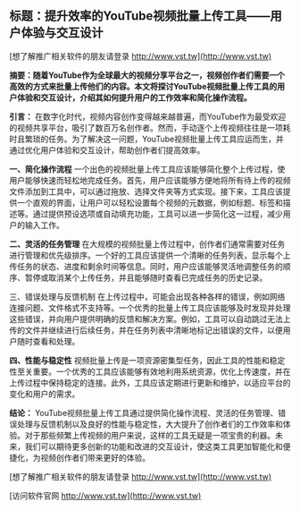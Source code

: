 ## **标题：提升效率的YouTube视频批量上传工具——用户体验与交互设计**

[想了解推广相关软件的朋友请登录 http://www.vst.tw](http://www.vst.tw)

**摘要：随着YouTube作为全球最大的视频分享平台之一，视频创作者们需要一个高效的方式来批量上传他们的内容。本文将探讨YouTube视频批量上传工具的用户体验和交互设计，介绍其如何提升用户的工作效率和简化操作流程。**

**引言：**
在数字化时代，视频内容创作变得越来越普遍，而YouTube作为最受欢迎的视频共享平台，吸引了数百万名创作者。然而，手动逐个上传视频往往是一项耗时且繁琐的任务。为了解决这一问题，YouTube视频批量上传工具应运而生，并通过优化用户体验和交互设计，帮助创作者们提高效率。

**一、简化操作流程**
一个出色的视频批量上传工具应该能够简化整个上传过程，使用户能够快速而轻松地完成任务。首先，用户应该能够方便地将所有待上传的视频文件添加到工具中，可以通过拖放、选择文件夹等方式实现。接下来，工具应该提供一个直观的界面，让用户可以轻松设置每个视频的元数据，例如标题、标签和描述等。通过提供预设选项或自动填充功能，工具可以进一步简化这一过程，减少用户的输入工作。

**二、灵活的任务管理**
在大规模的视频批量上传过程中，创作者们通常需要对任务进行管理和优先级排序。一个好的工具应该提供一个清晰的任务列表，显示每个上传任务的状态、进度和剩余时间等信息。同时，用户应该能够灵活地调整任务的顺序、暂停或取消某个上传任务，并且能够随时查看已完成任务的历史记录。

三、错误处理与反馈机制
在上传过程中，可能会出现各种各样的错误，例如网络连接问题、文件格式不支持等。一个优秀的批量上传工具应该能够及时发现并处理这些错误，并向用户提供明确的反馈和解决方案。例如，工具可以自动跳过无法上传的文件并继续进行后续任务，并在任务列表中清晰地标记出错误的文件，以便用户随时查看和处理。

**四、性能与稳定性**
视频批量上传是一项资源密集型任务，因此工具的性能和稳定性至关重要。一个优秀的工具应该能够有效地利用系统资源，优化上传速度，并在上传过程中保持稳定的连接。此外，工具应该定期进行更新和维护，以适应平台的变化和用户的需求。

**结论：**
YouTube视频批量上传工具通过提供简化操作流程、灵活的任务管理、错误处理与反馈机制以及良好的性能与稳定性，大大提升了创作者们的工作效率和体验。对于那些频繁上传视频的用户来说，这样的工具无疑是一项宝贵的利器。未来，我们可以期待更多创新的功能和改进的交互设计，使这类工具更加智能化和便捷化，为视频创作者们带来更好的体验。

[想了解推广相关软件的朋友请登录 http://www.vst.tw](http://www.vst.tw)


[访问软件官网 http://www.vst.tw](http://www.vst.tw)
